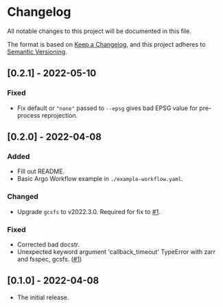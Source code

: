 # Changelog
All notable changes to this project will be documented in this file.

The format is based on [Keep a Changelog](https://keepachangelog.com/en/1.0.0/),
and this project adheres to [Semantic Versioning](https://semver.org/spec/v2.0.0.html).

## [0.2.1] - 2022-05-10
### Fixed
- Fix default or `"none"` passed to `--epsg` gives bad EPSG value for pre-process reprojection.

## [0.2.0] - 2022-04-08
### Added
- Fill out README.
- Basic Argo Workflow example in `./example-workflow.yaml`.
### Changed
- Upgrade `gcsfs` to v2022.3.0. Required for fix to [#1](https://github.com/brews/nastyprisms/issues/1).
### Fixed
- Corrected bad docstr.
- Unexpected keyword argument 'callback_timeout' TypeError with zarr and fsspec, gcsfs. ([#1](https://github.com/brews/nastyprisms/issues/1))

## [0.1.0] - 2022-04-08
- The initial release.
